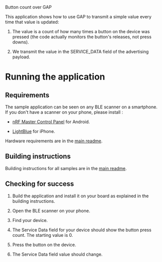 Button count over GAP

This application shows how to use GAP to transmit a simple value every time that value is updated:

1. The value is a count of how many times a button on the device was pressed (the code actually monitors the button's releases, not press downs). 

1. We transmit the value in the SERVICE_DATA field of the advertising payload.

# Running the application

## Requirements

The sample application can be seen on any BLE scanner on a smartphone. If you don't have a scanner on your phone, please install :

- [nRF Master Control Panel](https://play.google.com/store/apps/details?id=no.nordicsemi.android.mcp) for Android.

- [LightBlue](https://itunes.apple.com/gb/app/lightblue-bluetooth-low-energy/id557428110?mt=8) for iPhone.

Hardware requirements are in the [main readme](https://github.com/ARMmbed/ble-examples/blob/master/README.md).

## Building instructions

Building instructions for all samples are in the [main readme](https://github.com/ARMmbed/ble-examples/blob/master/README.md).

## Checking for success

1. Build the application and install it on your board as explained in the building instructions.

1. Open the BLE scanner on your phone.

1. Find your device.

1. The Service Data field for your device should show the button press count. The starting value is 0.

1. Press the button on the device.

1. The Service Data field value should change.
